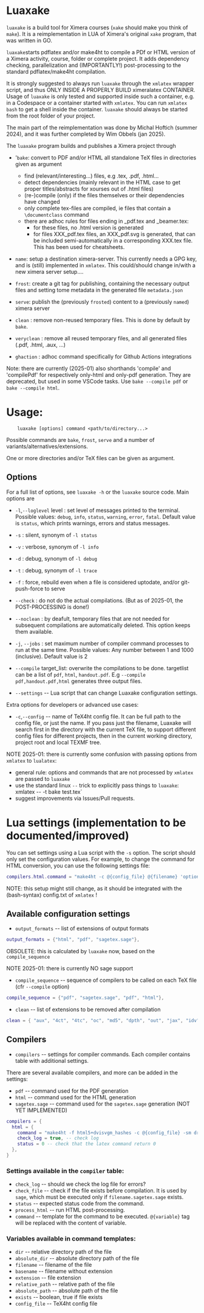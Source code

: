 # Luaxake

`luaxake` is a build tool for Ximera courses (`xake` should make you think of `make`).
It is a reimplementation in LUA of Ximera's original `xake` program, that was written in GO.

`luaxake`starts pdflatex and/or make4ht to compile a PDf or HTML version of a Ximera activity, course, folder or complete project. It adds dependency checking, parallelization and (IMPORTANTLY!) post-processing to the standard pdflatex/make4ht compilation.

It is strongly suggested to always run `luaxake` through the `xmlatex` wrapper script, and thus ONLY INSIDE A PROPERLY BUILD ximeralatex CONTAINER.
Usage of `luaxake` is only tested and supported inside such a container, e.g. in a Codespace or a container started with `xmlatex`. You can run `xmlatex bash` to get a shell inside the container.
`luaxake` should always be started from the root folder of your project. 

The main part of the reimplementation was done by Michal Hoftich (summer 2024), and it was further completed by Wim Obbels (jan 2025).

The `luaxake` program builds and publishes a Ximera project through

- '`bake`: convert to PDF and/or HTML all standalone TeX files in directories given as argument
  - find (relevant/interesting...) files, e.g .tex, .pdf, .html...
  - detect dependencies  (mainly relevant in the HTML case to get proper titles/abstracts for xourses out of .html files)
  - (re-)compile (only) if the files themselves or their dependencies have changed
  - only complete tex-files are compiled, ie files that contain a `\documentclass` command
  - there are adhoc rules for files ending in _pdf.tex and _beamer.tex: 
    - for these files, no .html version is generated
    - for files XXX_pdf.tex files, an XXX_pdf.svg is generated, that can be included semi-automatically in a corresponding XXX.tex file. This has been used for cheatsheets.

- `name`: setup a destination ximera-server. This currently needs a GPG key, and is (still) implemented in `xmlatex`. This could/should change in/with a new ximera server setup....

- `frost`: create a git tag for publishing, containing the necessary output files and setting tome metadata
 in the generated file `metadata.json`

- `serve`: publish the (previously `frosted`) content to a (previously `named`) ximera server

- `clean` : remove non-reused temporary files. This is done by default by `bake`.
- `veryclean` : remove all reused temporary files, and all generated files (.pdf, .html, .aux, ...)

- `ghaction` : adhoc command specifically for Github Actions integrations


Note: there are currently (2025-01) also shorthands 'compile' and 'compilePdf' for respectively only-html and only-pdf generation. 
They are deprecated, but used in some VSCode tasks. Use `bake --compile pdf` or `bake --compile html`.


# Usage:

```
    luaxake [options] command <path/to/directory...>
```


Possible commands are `bake`, `frost`, `serve` and a number of variants/alternatives/extensions.

One or more directories and/or TeX files can be given as argument.


## Options

For a full list of options, see `luaxake -h` or the `luaxake` source code. Main options are

- `-l`,`--loglevel` level  : set level of messages printed to the terminal. Possible
  values: `debug`, `info`, `status`, `warning`, `error`, `fatal`. Default value is `status`,
  which prints warnings, errors and status messages.

- `-s` : silent,  synonym of `-l status`
- `-v` : verbose, synonym of `-l info`
- `-d` : debug,   synonym of `-l debug`
- `-t` : debug,   synonym of `-l trace`

- `-f` : force, rebuild even when a file is considered uptodate, and/or git-push-force to serve 
- `--check` : do not do the actual compilations. (But as of 2025-01, the POST-PROCESSING is done!)
- `--noclean` : by deafult, temporary files that are not needed for subsequent compilations are automatically deleted. This option keeps them available.

- `-j`, `--jobs` : set maximum number of compiler command processes to run at the same time. Possible values: Any number between 1 and 1000 (inclusive). Default value is 2

- `--compile` target_list: overwrite the compilations to be done. targetlist can be a list of `pdf`, `html`, `handout.pdf`. E.g `--compile pdf,handout.pdf,html` generates three output files.

- `--settings` -- Lua script that can change Luaxake configuration settings.

Extra options for developers or advanced use cases:

- `-c`,`--config` -- name of TeX4ht config file. It can be full path to the
  config file, or just the name. If you pass just the filename, Luaxake will
  search first in the directory with the current TeX file, to support different
  config files for different projects, then in the current working directory,
  project root and local TEXMF tree.

NOTE 2025-01: there is currently some confusion with passing options from `xmlatex` to `lualatex`:
- general rule: options and commands that are not processed by `xmlatex` are passed to `luaxake`
- use the standard linux `--` trick to explicitly pass things to `luaxake`: xmlatex -- -t bake test.tex`
- suggest improvements via Issues/Pull requests.


# Lua settings  (implementation to be documented/improved)

You can set settings using a Lua script with the `-s` option. The script should 
only set the configuration values. For example, to change the command for HTML 
conversion, you can use the following settings file:

```Lua 
compilers.html.command = "make4ht -c @{config_file} @{filename} 'options'"
```

NOTE: this setup might still change, as it should be integrated with the (bash-syntax) config.txt of `xmlatex` !


## Available configuration settings

- `output_formats` -- list of extensions of output formats

```Lua
output_formats = {"html", "pdf", "sagetex.sage"},
```

OBSOLETE: this is calculated by `luaxake` now, based on the `compile_sequence`

NOTE 2025-01: there is currently NO sage support

- `compile_sequence` -- sequence  of compilers to be called on each TeX file (cfr `--compile` option)

```Lua
compile_sequence = {"pdf", "sagetex.sage", "pdf", "html"},
```

- `clean` -- list of extensions to be removed after compilation

```Lua
clean = { "aux", "4ct", "4tc", "oc", "md5", "dpth", "out", "jax", "idv", "lg", "tmp", "xref", "log", "auxlock", "dvi", "scmd", "sout" }
```

## Compilers

- `compilers` -- settings for compiler commands. Each compiler contains table with additional settings.

There are several available compilers, and more can be added in the settings:

- `pdf`        -- command used for the PDF generation
- `html`       -- command used for the HTML generation
- `sagetex.sage` -- command used for the `sagetex.sage` generation  (NOT YET IMPLEMENTED)

```Lua
compilers = {
  html = {
    command = "make4ht -f html5+dvisvgm_hashes -c @{config_file} -sm draft @{filename}",
    check_log = true, -- check log
    status = 0 -- check that the latex command return 0
  },
}
```

### Settings available in the `compiler` table:

- `check_log` -- should we check the log file for errors?
- `check_file` -- check if the file exists before compilation. It is used by `sage`, which must be executed only if `filename.sagetex.sage` exists.
- `status` -- expected status code from the command.
- `process_html` -- run HTML post-processing.
- `command` -- template for the command to be executed. `@{variable}` tag will be replaced with the content of variable. 

### Variables available in command templates:

  - `dir` -- relative directory path of the file 
  - `absolute_dir` -- absolute directory path of the file
  - `filename` -- filename of the file
  - `basename` -- filename without extension
  - `extension` -- file extension
  - `relative_path` -- relative path of the file 
  - `absolute_path` -- absolute path of the file
  - `exists` -- boolean, true if file exists
  - `config_file` -- TeX4ht config file
